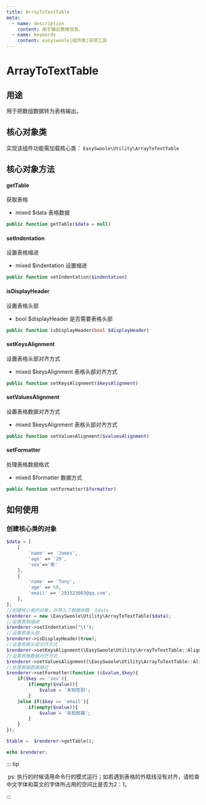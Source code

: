 ```yaml
---
title: ArrayToTextTable
meta:
  - name: description
    content: 用于输出表格信息。
  - name: keywords
    content: easyswoole|组件库|杂项工具
---
```


# ArrayToTextTable



## 用途

用于把数组数据转为表格输出。

## 核心对象类

实现该组件功能需加载核心类：
`EasySwoole\Utility\ArrayToTextTable`

## 核心对象方法

#### getTable

获取表格

- mixed $data 表格数据

```php
public function getTable($data = null)
```



#### setIndentation

设置表格缩进

- mixed $indentation 设置缩进

```php
public function setIndentation($indentation)
```



#### isDisplayHeader

设置表格头部

- bool $displayHeader 是否需要表格头部

```php
public function isDisplayHeader(bool $displayHeader)
```



#### setKeysAlignment

设置表格头部对齐方式

- mixed $keysAlignment 表格头部对齐方式

```php
public function setKeysAlignment($keysAlignment)
```



#### setValuesAlignment

设置表格数据对齐方式

- mixed $keysAlignment 表格头部对齐方式

```php
public function setValuesAlignment($valuesAlignment)
```



#### setFormatter

处理表格数据格式

- mixed $formatter 数据方式

```php
public function setFormatter($formatter)
```





## 如何使用



### 创建核心类的对象

```php
$data = [
    [
        'name' => 'James',
        'age' => '20',
        'sex'=>'男'
    ],
    [
        'name' => 'Tony',
        'age' => 50,
        'email' => '291323003@qq.com',
    ],
];
//创建核心类的对象，并带入了数据参数  $data
$renderer = new \EasySwoole\Utility\ArrayToTextTable($data);
//设置表格缩进
$renderer->setIndentation("\t");
//设置表格头部
$renderer->isDisplayHeader(true);
//设置表格头部对齐方式
$renderer->setKeysAlignment(\EasySwoole\Utility\ArrayToTextTable::AlignLeft);
//设置表格数据对齐方式
$renderer->setValuesAlignment(\EasySwoole\Utility\ArrayToTextTable::AlignLeft);
//处理表格数据格式
$renderer->setFormatter(function (&$value,$key){
    if($key == 'sex'){
        if(empty($value)){
            $value = '未知性别';
        }
    }else if($key == 'email'){
        if(empty($value)){
            $value = '未知邮箱';
        }
    }
});

$table =  $renderer->getTable();

echo $renderer;
```

::: tip

​		ps: 执行的时候请用命令行的模式运行；如若遇到表格的外框线没有对齐，请检查中文字体和英文的字体所占用的空间比是否为2：1。

:::



